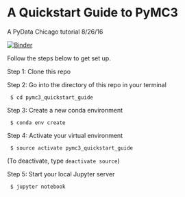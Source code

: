 # A Quickstart Guide to PyMC3
A PyData Chicago tutorial
8/26/16

[![Binder](http://mybinder.org/badge.svg)](http://mybinder.org:/repo/tonyfast/pymc3_quickstart_guide)


Follow the steps below to get set up.

Step 1: Clone this repo

Step 2: Go into the directory of this repo in your terminal

``` $ cd pymc3_quickstart_guide```

Step 3: Create a new conda environment

``` $ conda env create```

Step 4: Activate your virtual environment

``` $ source activate pymc3_quickstart_guide```

(To deactivate, type `deactivate source`)

Step 5: Start your local Jupyter server

``` $ jupyter notebook```
